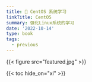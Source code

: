 ```yaml
---
title: 🤖 CentOS 系统学习
linkTitle: CentOS
summary: 强化Linux系统的学习
date: '2022-10-14'
type: book
tags:
  - previous
---
```



{{< figure src="featured.jpg" >}}

{{< toc hide_on="xl" >}}